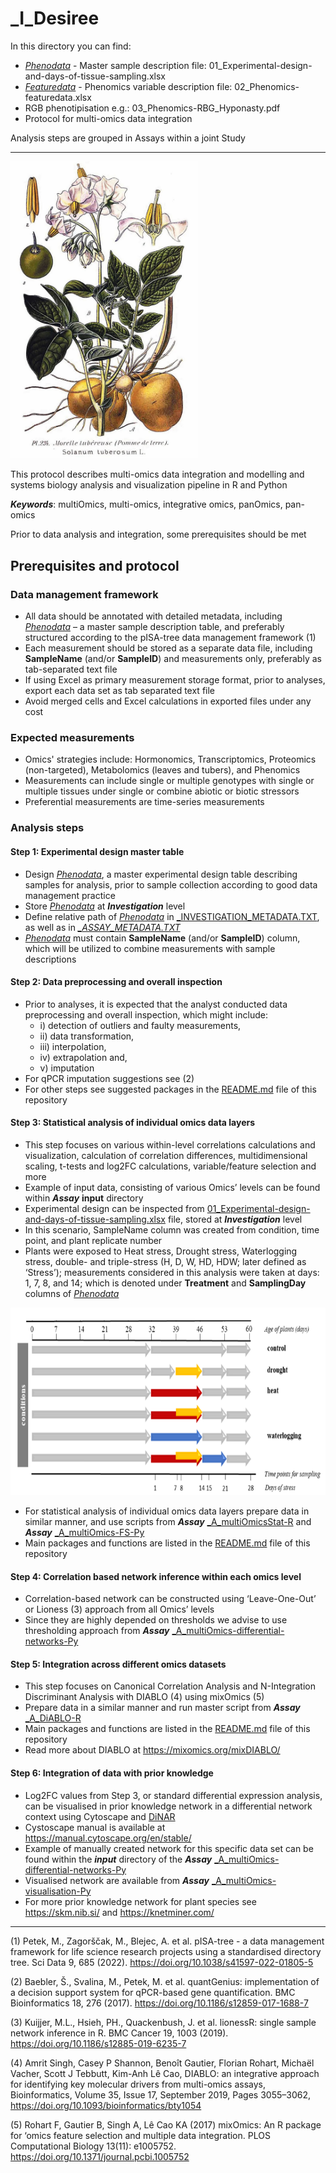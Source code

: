 _I_Desiree
========

In this directory you can find:

- <ins>*_Phenodata_*</ins> - Master sample description file: 01_Experimental-design-and-days-of-tissue-sampling.xlsx
- <ins>*_Featuredata_*</ins> - Phenomics variable description file: 02_Phenomics-featuredata.xlsx
- RGB phenotipisation e.g.: 03_Phenomics-RBG_Hyponasty.pdf
- Protocol for multi-omics data integration

  
Analysis steps are grouped in Assays within a joint Study

___  
<img src="https://github.com/NIB-SI/multiOmics-integration/blob/main/_p_ADAPTOmics/_I_Desiree/presentations/potato.jpg" width="300" class="center">



This protocol describes multi-omics data integration and modelling and systems biology analysis and visualization pipeline in R and Python

***Keywords***:  multiOmics, multi-omics, integrative omics, panOmics, pan-omics

Prior to data analysis and integration, some prerequisites should be met

## Prerequisites and protocol

### Data management framework
- All data should be annotated with detailed metadata, including <ins>*_Phenodata_*</ins> – a master sample description table, and preferably structured according to the pISA-tree data management framework (1)
- Each measurement should be stored as a separate data file, including **SampleName** (and/or **SampleID**) and measurements only, preferably as tab-separated text file
- If using Excel as primary measurement storage format, prior to analyses, export each data set as tab separated text file
- Avoid merged cells and Excel calculations in exported files under any cost

### Expected measurements 
- Omics' strategies include: Hormonomics, Transcriptomics, Proteomics (non-targeted), Metabolomics (leaves and tubers), and Phenomics
- Measurements can include single or multiple genotypes with single or multiple tissues under single or combine abiotic or biotic stressors
- Preferential measurements are time-series measurements

### Analysis steps 
#### Step 1: Experimental design master table
- Design <ins>*_Phenodata_*</ins>, a master experimental design table describing samples for analysis, prior to sample collection according to good data management practice
- Store <ins>*_Phenodata_*</ins> at **_Investigation_** level
- Define relative path of <ins>*_Phenodata_*</ins> in [_INVESTIGATION_METADATA.TXT](https://github.com/NIB-SI/multiOmics-integration/blob/main/_p_ADAPTOmics/_I_Desiree/_INVESTIGATION_METADATA.TXT), as well as in <ins>*__ASSAY_METADATA.TXT_*</ins>
- <ins>*_Phenodata_*</ins> must contain **SampleName** (and/or **SampleID**) column, which will be utilized to combine measurements with sample descriptions

#### Step 2: Data preprocessing and overall inspection 
- Prior to analyses, it is expected that the analyst conducted data preprocessing and overall inspection, which might include: 
  * i) detection of outliers and faulty measurements,
  * ii) data transformation,
  * iii) interpolation,
  * iv) extrapolation and,
  * v) imputation
- For qPCR imputation suggestions see (2)
- For other steps see suggested packages in the [README.md](https://github.com/NIB-SI/multiOmics-integration/blob/main/_p_ADAPTOmics/_I_Desiree/_S_multiOmics/README.md) file of this repository

#### Step 3: Statistical analysis of individual omics data layers
- This step focuses on various within-level correlations calculations and visualization, calculation of correlation differences, multidimensional scaling, t-tests and log2FC calculations, variable/feature selection and more
- Example of input data, consisting of various Omics’ levels can be found within **_Assay_** **input** directory
- Experimental design can be inspected from [01_Experimental-design-and-days-of-tissue-sampling.xlsx](https://github.com/NIB-SI/multiOmics-integration/blob/main/_p_ADAPTOmics/_I_Desiree/01_Experimental-design-and-days-of-tissue-sampling.xlsx) file, stored at **_Investigation_** level
- In this scenario, SampleName column was created from condition, time point, and plant replicate number
- Plants were exposed to Heat stress, Drought stress, Waterlogging stress, double- and triple-stress (H, D, W, HD, HDW; later defined as ‘Stress’); measurements considered in this analysis were taken at days: 1, 7, 8, and 14; which is denoted under **Treatment** and **SamplingDay** columns of <ins>*_Phenodata_*</ins>

<img src="https://github.com/NIB-SI/multiOmics-integration/blob/main/_p_ADAPTOmics/_I_Desiree/presentations/expDes.png" height="300" class="center">

- For statistical analysis of individual omics data layers prepare data in similar manner, and use scripts from **_Assay_** [_A_multiOmicsStat-R](https://github.com/NIB-SI/multiOmics-integration/tree/main/_p_ADAPTOmics/_I_Desiree/_S_multiOmics/_A_multiOmicsStat-R) and **_Assay_** [_A_multiOmics-FS-Py](https://github.com/NIB-SI/multiOmics-integration/tree/main/_p_ADAPTOmics/_I_Desiree/_S_multiOmics/_A_multiOmics-FS-Py)
- Main packages and functions are listed in the [README.md](https://github.com/NIB-SI/multiOmics-integration/blob/main/_p_ADAPTOmics/_I_Desiree/_S_multiOmics/README.md) file of this repository

#### Step 4: Correlation based network inference within each omics level 
- Correlation-based network can be constructed using ‘Leave-One-Out’ or Lioness (3) approach from all Omics’ levels
- Since they are highly depended on thresholds we advise to use thresholding approach from **_Assay_** [_A_multiOmics-differential-networks-Py](https://github.com/NIB-SI/multiOmics-integration/tree/main/_p_ADAPTOmics/_I_Desiree/_S_multiOmics/_A_multiOmics-differential-networks-Py) 

#### Step 5: Integration across different omics datasets
- This step focuses on Canonical Correlation Analysis and N-Integration Discriminant Analysis with DIABLO (4) using mixOmics (5)
- Prepare data in a similar manner and run master script from **_Assay_** [_A_DiABLO-R](https://github.com/NIB-SI/multiOmics-integration/tree/main/_p_ADAPTOmics/_I_Desiree/_S_multiOmics/_A_DiABLO-R)
- Main packages and functions are listed in the [README.md](https://github.com/NIB-SI/multiOmics-integration/blob/main/_p_ADAPTOmics/_I_Desiree/_S_multiOmics/README.md) file of this repository
- Read more about DIABLO at <https://mixomics.org/mixDIABLO/>

#### Step 6: Integration of data with prior knowledge 
- Log2FC values from Step 3, or standard differential expression analysis, can be visualised in prior knowledge network in a differential network context using Cytoscape and [DiNAR](https://github.com/NIB-SI/DiNAR)
- Cystoscape manual is available at <https://manual.cytoscape.org/en/stable/>
- Example of manually created network for this specific data set can be found within the ***input*** directory of the **_Assay_** [_A_multiOmics-differential-networks-Py](https://github.com/NIB-SI/multiOmics-integration/tree/main/_p_ADAPTOmics/_I_Desiree/_S_multiOmics/_A_multiOmics-differential-networks-Py)
- Visualised network are available from **_Assay_** [_A_multiOmics-visualisation-Py](https://github.com/NIB-SI/multiOmics-integration/tree/main/_p_ADAPTOmics/_I_Desiree/_S_multiOmics/_A_multiOmics-visualisation-Py)
- For more prior knowledge network for plant species see <https://skm.nib.si/> and <https://knetminer.com/>

___
(1) Petek, M., Zagorščak, M., Blejec, A. et al. pISA-tree - a data management framework for life science research projects using a standardised directory tree. Sci Data 9, 685 (2022). https://doi.org/10.1038/s41597-022-01805-5

(2) Baebler, Š., Svalina, M., Petek, M. et al. quantGenius: implementation of a decision support system for qPCR-based gene quantification. BMC Bioinformatics 18, 276 (2017). https://doi.org/10.1186/s12859-017-1688-7

(3) Kuijjer, M.L., Hsieh, PH., Quackenbush, J. et al. lionessR: single sample network inference in R. BMC Cancer 19, 1003 (2019). https://doi.org/10.1186/s12885-019-6235-7

(4) Amrit Singh, Casey P Shannon, Benoît Gautier, Florian Rohart, Michaël Vacher, Scott J Tebbutt, Kim-Anh Lê Cao, DIABLO: an integrative approach for identifying key molecular drivers from multi-omics assays, Bioinformatics, Volume 35, Issue 17, September 2019, Pages 3055–3062, https://doi.org/10.1093/bioinformatics/bty1054

(5) Rohart F, Gautier B, Singh A, Lê Cao KA (2017) mixOmics: An R package for ‘omics feature selection and multiple data integration. PLOS Computational Biology 13(11): e1005752. https://doi.org/10.1371/journal.pcbi.1005752
